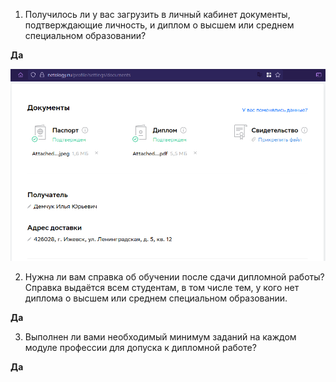 1. Получилось ли у вас загрузить в личный кабинет документы, подтверждающие личность, и диплом о высшем или среднем специальном образовании?

**Да**

![Скриншот](https://github.com/korotobo/origin/blob/main/cppdiplom/access/screenshot.png)

2. Нужна ли вам справка об обучении после сдачи дипломной работы? Справка выдаётся всем студентам, в том числе тем, у кого нет диплома о высшем или среднем специальном образовании.

**Да**

3. Выполнен ли вами необходимый минимум заданий на каждом модуле профессии для допуска к дипломной работе?

**Да**
